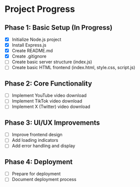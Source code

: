 # Project Progress

## Phase 1: Basic Setup (In Progress)

- [x] Initialize Node.js project
- [x] Install Express.js
- [x] Create README.md
- [x] Create .gitignore
- [ ] Create basic server structure (index.js)
- [ ] Create basic HTML frontend (index.html, style.css, script.js)

## Phase 2: Core Functionality

- [ ] Implement YouTube video download
- [ ] Implement TikTok video download
- [ ] Implement X (Twitter) video download

## Phase 3: UI/UX Improvements

- [ ] Improve frontend design
- [ ] Add loading indicators
- [ ] Add error handling and display

## Phase 4: Deployment

- [ ] Prepare for deployment
- [ ] Document deployment process

